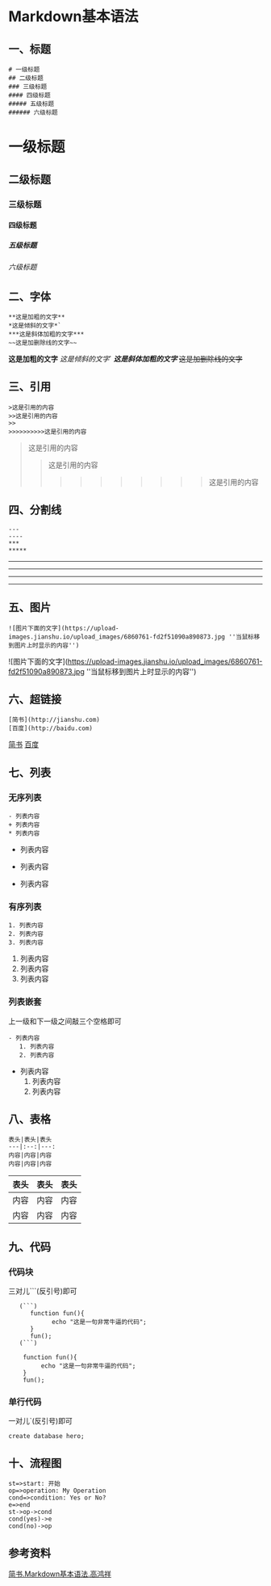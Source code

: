 # Markdown基本语法
## 一、标题
```
# 一级标题
## 二级标题
### 三级标题
#### 四级标题
##### 五级标题
###### 六级标题
```
# 一级标题
## 二级标题
### 三级标题
#### 四级标题
##### 五级标题
###### 六级标题
## 二、字体
```
**这是加粗的文字**
*这是倾斜的文字*`
***这是斜体加粗的文字***
~~这是加删除线的文字~~
```
**这是加粗的文字**
*这是倾斜的文字*`
***这是斜体加粗的文字***
~~这是加删除线的文字~~
## 三、引用
```
>这是引用的内容
>>这是引用的内容
>>
>>>>>>>>>>这是引用的内容
```
>这是引用的内容
>>这是引用的内容
>>
>>>>>>>>>>这是引用的内容
## 四、分割线
```
---
----
***
*****
```
---
----
***
*****
## 五、图片
```
![图片下面的文字](https://upload-images.jianshu.io/upload_images/6860761-fd2f51090a890873.jpg ''当鼠标移到图片上时显示的内容'')
```
![图片下面的文字](https://upload-images.jianshu.io/upload_images/6860761-fd2f51090a890873.jpg ''当鼠标移到图片上时显示的内容'')
## 六、超链接
```
[简书](http://jianshu.com)
[百度](http://baidu.com)
```
[简书](http://jianshu.com)
[百度](http://baidu.com)
## 七、列表
### 无序列表
```
- 列表内容
+ 列表内容
* 列表内容
```
- 列表内容
+ 列表内容
* 列表内容
### 有序列表
```
1. 列表内容
2. 列表内容
3. 列表内容
```
1. 列表内容
2. 列表内容
3. 列表内容
### 列表嵌套
上一级和下一级之间敲三个空格即可
```
- 列表内容
   1. 列表内容
   2. 列表内容
```
- 列表内容
   1. 列表内容
   2. 列表内容
## 八、表格
```
表头|表头|表头
---|:--:|---:
内容|内容|内容
内容|内容|内容
```
表头|表头|表头
---|:--:|---:
内容|内容|内容
内容|内容|内容
## 九、代码
### 代码块
三对儿```(反引号)即可

```
   (```)
      function fun(){
            echo "这是一句非常牛逼的代码";
      }
      fun();
   (```)
```

```
    function fun(){
         echo "这是一句非常牛逼的代码";
    }
    fun();
```
### 单行代码
一对儿`(反引号)即可

`create database hero;`
## 十、流程图
```flow
st=>start: 开始
op=>operation: My Operation
cond=>condition: Yes or No?
e=>end
st->op->cond
cond(yes)->e
cond(no)->op
```
## 参考资料
[简书.Markdown基本语法.高鸿祥](https://www.jianshu.com/p/191d1e21f7ed)
